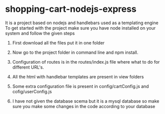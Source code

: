 # shopping-cart-nodejs-express

It is a project based on nodejs and handlebars used as a templating engine
To get started with the project make sure you have node installed on your system and follow the given steps

1. First download all the files put it in one folder

2. Now go to the project folder in command line and npm install.

3. Configuration of routes is in the routes/index.js file where what to do for different URL's.

4. All the html with handlebar templates are present in view folders 

5. Some extra configuration file is present in config/cartConfig.js and cofig/userConfig.js

6. I have not given the database scema but it is a mysql database so make sure you make some changes in the code according to         your database
